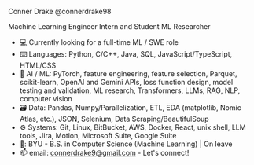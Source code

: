 Conner Drake
@connerdrake98

Machine Learning Engineer Intern and Student ML Researcher

- :computer: Currently looking for a full-time ML / SWE role
- :keyboard: Languages: Python, C/C++, Java, SQL, JavaScript/TypeScript, HTML/CSS
- :robot: AI / ML: PyTorch, feature engineering, feature selection, Parquet, scikit-learn, OpenAI and Gemini APIs, loss function design, model testing and validation, ML research, Transformers, LLMs, RAG, NLP, computer vision
- :card_file_box: Data: Pandas, Numpy/Parallelization, ETL, EDA (matplotlib, Nomic Atlas, etc.), JSON, Selenium, Data Scraping/BeautifulSoup
- :gear: Systems: Git, Linux, BitBucket, AWS, Docker, React, unix shell, LLM tools, Jira, Motion, Microsoft Suite, Google Suite
- 🏫: BYU - B.S. in Computer Science (Machine Learning) | On leave
- 📫 email: connerdrake9@gmail.com - Let's connect!
